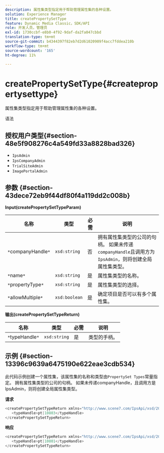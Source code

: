 ```yaml
---
description: 属性集类型指定用于帮助管理属性集的各种设置。
solution: Experience Manager
title: createPropertySetType
feature: Dynamic Media Classic，SDK/API
role: 开发人员，管理员
exl-id: 1730ccbf-e8b0-4f92-9daf-da2fa047cbbd
translation-type: tm+mt
source-git-commit: b4344397f82eb7d2d61020909f4acc7fddea210b
workflow-type: tm+mt
source-wordcount: '165'
ht-degree: 11%

---
```


# createPropertySetType{#createpropertysettype}

属性集类型指定用于帮助管理属性集的各种设置。

语法

## 授权用户类型{#section-48e5f908276c4a549fd33a8828bad326}

* `IpsAdmin`
* `IpsCompanyAdmin`
* `TrialSiteAdmin`
* `ImagePortalAdmin`

## 参数 {#section-43dece72eb9f44df80f4a119dd2c008b}

**Input(createPropertySetTypeParam)**

| 名称 | 类型 | 必需 | 说明 |
|---|---|---|---|
| `*`companyHandle`*` | `xsd:string` | 否 | 拥有属性集类型的公司的句柄。 如果未传递`companyHandle`且调用方为`IpsAdmin`，则将创建全局属性集类型。 |
| `*`name`*` | `xsd:string` | 是 | 属性集类型的名称。 |
| `*`propertyType`*` | `xsd:string` | 是 | 属性集类型的选择。 |
| `*`allowMultiple`*` | `xsd:boolean` | 是 | 确定项目是否可以有多个属性集。 |

**输出(createPropertySetTypeReturn)**

| 名称 | 类型 | 必需 | 说明 |
|---|---|---|---|
| `*`typeHandle`*` | `xsd:string` | 是 | 类型的手柄。 |

## 示例 {#section-13396c9639a6475190e622eae3cdb534}

此代码示例创建一个属性集，该属性集的名称和类型由`PropertySet Types`常量指定。 拥有属性集类型的公司的句柄。 如果未传递companyHandle，且调用方是IpsAdmin，则将创建全局属性集类型。

**请求**

```java
<createPropertySetTypeReturn xmlns="http://www.scene7.com/IpsApi/xsd/2008-01-15">
   <typeHandle>pt|10803</typeHandle>
</createPropertySetTypeReturn>
```

**响应**

```java
<createPropertySetTypeReturn xmlns="http://www.scene7.com/IpsApi/xsd/2008-01-15">
   <typeHandle>pt|10801</typeHandle>
</createPropertySetTypeReturn>
```
